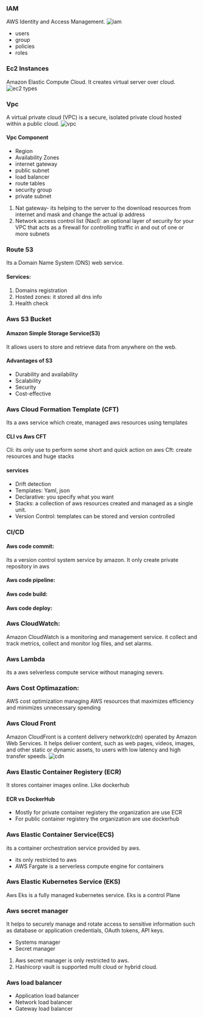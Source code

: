 ### IAM
AWS Identity and Access Management.
![iam](https://www.msp360.com/resources/wp-content/uploads/2018/10/scheme-2-1024x541.png)
* users
* group
* policies
* roles
### Ec2 Instances
Amazon Elastic Compute Cloud. It creates virtual server over cloud.
![ec2 types](https://miro.medium.com/v2/resize:fit:720/1*Di1BLg9vNP8oaJmLPJfRYQ.png)
### Vpc
A virtual private cloud (VPC) is a secure, isolated private cloud hosted within a public cloud.
![vpc](https://k21academy.com/wp-content/uploads/2020/11/Picture2-2.png)
#### Vpc Component
* Region
* Availability Zones
* internet gateway
* public subnet
* load balancer
* route tables
* security group
* private subnet
1. Nat gateway- its helping to the server to the download resources from internet and  mask and change the actual ip address
2. Network access control list (Nacl): an optional layer of security for your VPC that acts as a firewall for controlling traffic in and out of one or more subnets
### Route 53
Its a  Domain Name System (DNS) web service.
#### Services:
1. Domains registration
2. Hosted zones: it stored all dns info
3. Health check
### Aws S3 Bucket
#### Amazon Simple Storage Service(S3)
It allows users to store and retrieve data from anywhere on the web.
#### Advantages of S3
- Durability and availability
- Scalability
- Security
- Cost-effective
### Aws Cloud Formation Template (CFT)
Its a aws service which create, managed aws resources using templates 
#### CLI vs Aws CFT
Cli: its only use to perform some short and quick action on aws
Cft: create resources and huge stacks
#### services
- Drift detection
- Templates: Yaml, json
- Declarative: you specify what you want
- Stacks: a collection of aws resources created and managed as a single unit.
- Version Control: templates can be stored and version controlled

### CI/CD
#### Aws code commit:
Its a version control system service by amazon. It only create private repository in aws
#### Aws code pipeline:
#### Aws code build:
#### Aws code deploy:

### Aws CloudWatch:
Amazon CloudWatch is a monitoring and management service. it collect and track metrics, collect and monitor log files, and set alarms.

### Aws Lambda
its a aws selverless compute service without managing severs.

### Aws Cost Optimazation:
AWS cost optimization managing AWS resources that maximizes efficiency and minimizes unnecessary spending

### Aws Cloud Front
Amazon CloudFront is a content delivery network(cdn) operated by Amazon Web Services. It helps deliver content, such as web pages, videos, images, and other static or dynamic assets, to users with low latency and high transfer speeds.
![cdn](https://encrypted-tbn0.gstatic.com/images?q=tbn:ANd9GcTpM6VAuJ5ulw0QAWt9yfm34cEQtehm-Zls6Q&usqp=CAU)
### Aws Elastic Container Registery (ECR)
It stores container images online. Like dockerhub 
#### ECR vs DockerHub
- Mostly for private container registery the organization are use ECR
- For public container registery the organization are use dockerhub

### Aws Elastic Container Service(ECS)
its a container orchestration service provided by aws.
- its only restricted to aws
- AWS Fargate is a serverless compute engine for containers

### Aws Elastic Kubernetes Service (EKS)
Aws Eks is a fully managed kubernetes service.
Eks is a control Plane 

### Aws secret manager
It helps to securely manage and rotate access to sensitive information such as database or application credentials, OAuth tokens, API keys.

- Systems manager
- Secret manager
1. Aws secret manager is only restricted to aws.
2. Hashicorp vault is supported multi cloud or hybrid cloud.
### Aws load balancer
- Application load balancer
- Network load balancer
- Gateway load balancer
